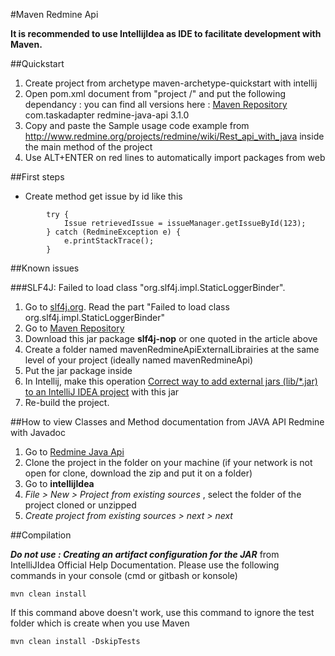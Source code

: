 #Maven Redmine Api

__**It is recommended to use IntellijIdea as IDE to facilitate development with Maven.**__

##Quickstart

1. Create project from archetype maven-archetype-quickstart with intellij
1. Open pom.xml document from "project /" and put the following dependancy : you can find all versions here : [Maven Repository](https://mvnrepository.com/)
    <dependency>
           <groupId>com.taskadapter</groupId>
           <artifactId>redmine-java-api</artifactId>
           <version>3.1.0</version>
    </dependency>
1. Copy and paste the Sample usage code example from http://www.redmine.org/projects/redmine/wiki/Rest_api_with_java inside the main method of the project
1. Use ALT+ENTER on red lines to automatically import packages from web

##First steps

* Create method get issue by id like this
```codeExemple
        try {
            Issue retrievedIssue = issueManager.getIssueById(123);
        } catch (RedmineException e) {
            e.printStackTrace();
        }
```

##Known issues

###SLF4J: Failed to load class "org.slf4j.impl.StaticLoggerBinder".

1. Go to [slf4j.org](https://www.slf4j.org/codes.html#StaticLoggerBinder). Read the part "Failed to load class org.slf4j.impl.StaticLoggerBinder"
1. Go to [Maven Repository](https://mvnrepository.com/)
1. Download this jar package __slf4j-nop__ or one quoted in the article above
1. Create a folder named mavenRedmineApiExternalLibrairies at the same level of your project (ideally named mavenRedmineApi)
1. Put the jar package inside
1. In Intellij, make this operation [Correct way to add external jars (lib/*.jar) to an IntelliJ IDEA project](https://stackoverflow.com/questions/1051640/correct-way-to-add-external-jars-lib-jar-to-an-intellij-idea-project) with this jar
1. Re-build the project.

##How to view Classes and Method documentation from JAVA API Redmine with Javadoc

1. Go to [Redmine Java Api](https://github.com/taskadapter/redmine-java-api)
1. Clone the project in the folder on your machine (if your network is not open for clone, download the zip and put it on a folder)
1. Go to **intellijIdea**
1. _File > New > Project from existing sources_ , select the folder of the project cloned or unzipped
1. _Create project from existing sources > next > next_

##Compilation

_**Do not use : Creating an artifact configuration for the JAR**_ from IntelliJIdea Official Help Documentation.
Please use the following commands in your console (cmd or gitbash or konsole)
```codeExemple
mvn clean install
```
If this command above doesn't work, use this command to ignore the test folder which is create when you use Maven
```codeExemple
mvn clean install -DskipTests
```
